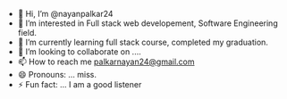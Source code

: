 - 👋 Hi, I’m @nayanpalkar24
- 👀 I’m interested in Full stack web developement, Software Engineering field.
- 🌱 I’m currently learning full stack course, completed my graduation.
- 💞️ I’m looking to collaborate on ....
- 📫 How to reach me palkarnayan24@gmail.com
- 😄 Pronouns: ... miss.
- ⚡ Fun fact: ... I am a good listener

<!---
nayanpalkar24/nayanpalkar24 is a ✨ special ✨ repository because its `README.md` (this file) appears on your GitHub profile.
You can click the Preview link to take a look at your changes.
--->
